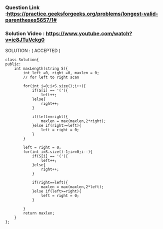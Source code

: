 ### Question Link :https://practice.geeksforgeeks.org/problems/longest-valid-parentheses5657/1#

### Solution Video : https://www.youtube.com/watch?v=ic8JTuVckg0 


SOLUTION : ( ACCEPTED )

```
class Solution{
public:
    int maxLength(string S){
        int left =0, right =0, maxlen = 0;
        // for left to right scan
        
        for(int i=0;i<S.size();i++){
            if(S[i] == '('){
                left++;
            }else{
                right++;
            }
            
            if(left==right){
                maxlen = max(maxlen,2*right);
            }else if(right>=left){
                left = right = 0;
            }
        }
        
        left = right = 0;
        for(int i=S.size()-1;i>=0;i--){
            if(S[i] == '('){
                left++;
            }else{
                right++;
            }
            
            if(right==left){
                maxlen = max(maxlen,2*left);
            }else if(left>=right){
                left = right = 0;
            }
            
        }
        return maxlen;
    }
};
```

